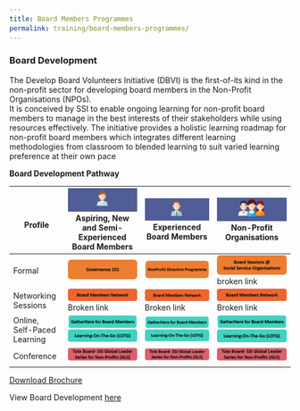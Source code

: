 ```yaml
---
title: Board Members Programmes
permalink: training/board-members-programmes/
---
```

### Board Development 
The Develop Board Volunteers Initiative (DBVI) is the first-of-its kind in the non-profit sector for developing board members in the Non-Profit Organisations (NPOs). <br>It is conceived by SSI to enable ongoing learning for non-profit board members to manage in the best interests of their stakeholders while using resources effectively.  The initiative provides a holistic learning roadmap for non-profit board members which integrates different learning methodologies from classroom to blended learning to suit varied learning preference at their own pace 

**Board Development Pathway**

| <br> Profile | ![Aspiring, New and Semi-Experienced Board Members](/images/training/aspiring-new-semi-board-members.png) Aspiring, New and Semi-Experienced Board Members  |![Experienced Board Members](/images/training/experienced-board-members.png) Experienced Board Members  |![Non-Profit Organisation](/images/training/non-profit-org.png) Non-Profit Organisations  |  
|--|--|--|--|
|Formal |[![Governance 101](/images/training/governance-101.png)](governance-101)  |[![NonProfit Directors Programme](/images/training/nonprofit-directors-prog.png)](nonprofit-directors-programme)  | [![Board Sessions @ Social Service Organisations](/images/training/board-service-sessions-sso.png)](board-sessions-at-social-service-organisations) broken link |
|Networking Sessions| [![Board Members Network](/images/training/board-members-network.png)](board-members-network) Broken link |[![Board Members Network](/images/training/board-members-network.png)](board-members-network) Broken link|[![Board Members Network](/images/training/board-members-network.png)](board-members-network) Broken link|
|Online, Self-Paced Learning| [![Gather Here](/images/training/gatherhere.png)](gatherhere)<br>[![Learning-On-The-Go](/images/training/lotg.png)](learning-on-the-go) |[![Gather Here](/images/training/gatherhere.png)](gatherhere)<br>[![Learning-On-The-Go](/images/training/lotg.png)](learning-on-the-go) |[![Gather Here](/images/training/gatherhere.png)](gatherhere)<br>[![Learning-On-The-Go](/images/training/lotg.png)](learning-on-the-go) |
|Conference| [![Tote Board](/images/training/tote-board-ssi-gls.png)](/initiatives/tote-board-ssi/)|[![Tote Board](/images/training/tote-board-ssi-gls.png)](/initiatives/tote-board-ssi/)|[![Tote Board](/images/training/tote-board-ssi-gls.png)](/initiatives/tote-board-ssi/)|


[Download Brochure](/images/training/board-devt-brochure.pdf)

View Board Development [here](https://e-services.ncss.gov.sg/Training/course/templatesearch?Filter.CourseSubCategory.Id=f84d7207-e127-e611-8112-000c296ee03a)
